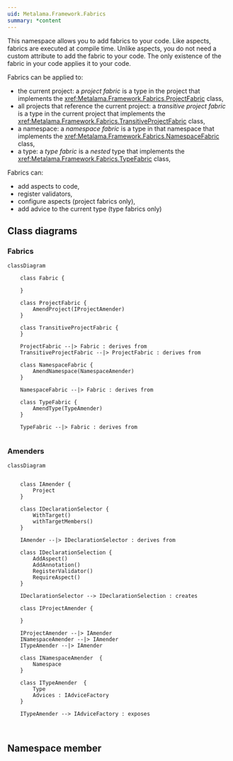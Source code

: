 ```yaml
---
uid: Metalama.Framework.Fabrics
summary: *content
---
```


This namespace allows you to add fabrics to your code. Like aspects, fabrics are executed at compile time. Unlike aspects, you do not need a custom attribute to add the fabric to your code. The only existence of the fabric in your code applies it to your code.

Fabrics can be applied to:

* the current project: a _project fabric_ is a type in the project that implements the <xref:Metalama.Framework.Fabrics.ProjectFabric> class,
* all projects that reference the current project: a _transitive project fabric_ is a type in the current project that implements the <xref:Metalama.Framework.Fabrics.TransitiveProjectFabric> class,
* a namespace: a _namespace fabric_ is a type in that namespace that implements the <xref:Metalama.Framework.Fabrics.NamespaceFabric> class,
* a type: a _type fabric_ is a _nested_ type that implements the <xref:Metalama.Framework.Fabrics.TypeFabric> class,

Fabrics can:

* add aspects to code,
* register validators,
* configure aspects (project fabrics only),
* add advice to the current type (type fabrics only)


## Class diagrams

### Fabrics

```mermaid
classDiagram

    class Fabric {

    }

    class ProjectFabric {
        AmendProject(IProjectAmender)
    }

    class TransitiveProjectFabric {
    }

    ProjectFabric --|> Fabric : derives from
    TransitiveProjectFabric --|> ProjectFabric : derives from

    class NamespaceFabric {
        AmendNamespace(NamespaceAmender)
    }

    NamespaceFabric --|> Fabric : derives from

    class TypeFabric {
        AmendType(TypeAmender)
    }

    TypeFabric --|> Fabric : derives from


```

### Amenders 



```mermaid
classDiagram

    
    class IAmender {
        Project
    }

    class IDeclarationSelector {
        WithTarget()
        withTargetMembers()
    }

    IAmender --|> IDeclarationSelector : derives from

    class IDeclarationSelection {
        AddAspect()
        AddAnnotation()
        RegisterValidator()
        RequireAspect()
    }

    IDeclarationSelector --> IDeclarationSelection : creates

    class IProjectAmender {

    }

    IProjectAmender --|> IAmender
    INamespaceAmender --|> IAmender
    ITypeAmender --|> IAmender

    class INamespaceAmender  {
        Namespace
    }

    class ITypeAmender  {
        Type
        Advices : IAdviceFactory
    }

    ITypeAmender --> IAdviceFactory : exposes



```

## Namespace member